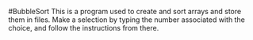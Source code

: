 #BubbleSort
This is a program used to create and sort arrays and store them in files. Make a selection by typing the number associated with the choice, and follow the instructions from there. 
